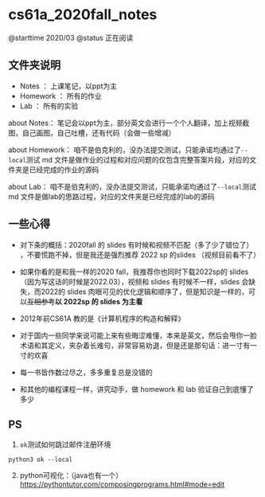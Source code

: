 # cs61a_2020fall_notes

@starttime 2020/03
@status 正在阅读

## 文件夹说明

- Notes ： 上课笔记，以ppt为主
- Homework ： 所有的作业
- Lab ： 所有的实验

about Notes：
笔记会以ppt为主，部分英文会进行一个个人翻译，加上视频截图，自己画图，自己吐槽，还有代码（会做一些增减）

about Homework：
咱不是伯克利的，没办法提交测试，只能承诺均通过了`--local`测试
md 文件是做作业的过程和对应问题的仅包含完整答案片段，对应的文件夹是已经完成的作业的源码

about Lab：
咱不是伯克利的，没办法提交测试，只能承诺均通过了`--local`测试
md 文件是做lab的思路过程，对应的文件夹是已经完成的lab的源码

## 一些心得

- 对下条的概括：2020fall 的 slides 有时候和视频不匹配（多了少了错位了） ，不要慌跑不掉，但是我还是强烈推荐 2022 sp 的slides （视频目前看不了）

- 如果你看的是和我一样的2020 fall，我推荐你也同时下载2022sp的 slides（因为写这话的时候是2022.03），视频和 slides 有时候不一样，slides 会缺失，而2022的 slides 肉眼可见的优化逻辑和顺序了，但是知识是一样的，可以~~互相参考~~**以 2022sp 的 slides 为主看**

- 2012年前CS61A 教的是《计算机程序的构造和解释》

- 对于国内一些同学来说可能上来有些晦涩难懂，本来是英文，然后会甩你一脸术语和其定义，夹杂着长难句，非常容易劝退，但是还是那句话：进一寸有一寸的欢喜 

- 每一书皆作数过尽之，多多重复总是没错的

- 和其他的编程课程一样，讲究动手，做 homework 和 lab 验证自己到底懂了多少

## PS

1. `ok`测试如何跳过邮件注册环境

```
python3 ok --local
```

2. python可视化：（java也有一个）
https://pythontutor.com/composingprograms.html#mode=edit